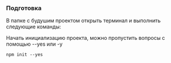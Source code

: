### Подготовка
В папке с будушим проектом открыть терминал и выполнить следующие команды:  

Начать инициализацию проекта, можно пропустить вопросы с помощью --yes или -y
```
npm init --yes
```
